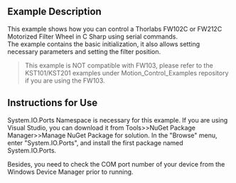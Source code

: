 ## Example Description
This example shows how you can control a Thorlabs FW102C or FW212C Motorized Filter Wheel in C Sharp using serial commands.  
The example contains the basic initialization, it also allows setting necessary parameters and setting the filter position.  
>This example is NOT compatible with FW103, please refer to the KST101/KST201 examples under Motion_Control_Examples repository if you are using the FW103. 


## Instructions for Use

System.IO.Ports Namespace is necessary for this example. If you are using Visual Studio, you can download it from Tools>>NuGet Package Manager>>Manage NuGet Package for solution.
In the "Browse" menu, enter "System.IO.Ports", and install the first package named System.IO.Ports.

Besides, you need to check the COM port number of your device from the Windows Device Manager prior to running.  
